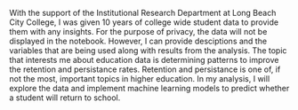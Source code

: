 With the support of the Institutional Research Department at Long Beach City College, I was given 10 years of college wide student data to provide them with any insights. For the purpose of privacy, the data will not be displayed in the notebook. However, I can provide desciptions and the variables that are being used along with results from the analysis. 
The topic that interests me about education data is determining patterns to improve the retention and persistance rates. Retention and persistance is one of, if not the most, important topics in higher education. In my analysis, I will explore the data and implement machine learning models to predict whether a student will return to school.  
